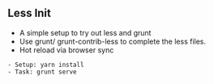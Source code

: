 ## Less Init

- A simple setup to try out less and grunt 
- Use grunt/ grunt-contrib-less to complete the less files.
- Hot reload via browser sync 

``` 
- Setup: yarn install 
- Task: grunt serve
